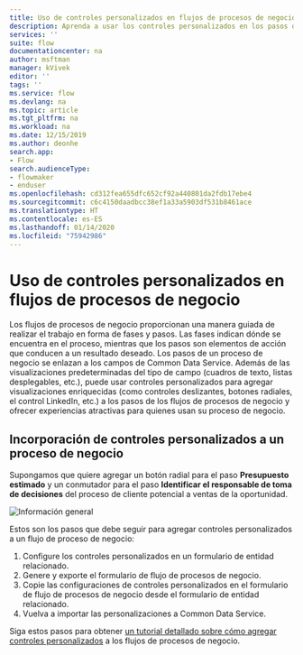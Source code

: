 ```yaml
---
title: Uso de controles personalizados en flujos de procesos de negocio | Microsoft Docs
description: Aprenda a usar los controles personalizados en los pasos de flujos de procesos de negocio.
services: ''
suite: flow
documentationcenter: na
author: msftman
manager: kVivek
editor: ''
tags: ''
ms.service: flow
ms.devlang: na
ms.topic: article
ms.tgt_pltfrm: na
ms.workload: na
ms.date: 12/15/2019
ms.author: deonhe
search.app:
- Flow
search.audienceType:
- flowmaker
- enduser
ms.openlocfilehash: cd312fea655dfc652cf92a440801da2fdb17ebe4
ms.sourcegitcommit: c6c4150daadbcc38ef1a33a5903df531b8461ace
ms.translationtype: HT
ms.contentlocale: es-ES
ms.lasthandoff: 01/14/2020
ms.locfileid: "75942986"
---
```

# <a name="use-custom-controls-in-business-process-flows"></a>Uso de controles personalizados en flujos de procesos de negocio

Los flujos de procesos de negocio proporcionan una manera guiada de realizar el trabajo en forma de fases y pasos. Las fases indican dónde se encuentra en el proceso, mientras que los pasos son elementos de acción que conducen a un resultado deseado. Los pasos de un proceso de negocio se enlazan a los campos de Common Data Service. Además de las visualizaciones predeterminadas del tipo de campo (cuadros de texto, listas desplegables, etc.), puede usar controles personalizados para agregar visualizaciones enriquecidas (como controles deslizantes, botones radiales, el control LinkedIn, etc.) a los pasos de los flujos de procesos de negocio y ofrecer experiencias atractivas para quienes usan su proceso de negocio.

## <a name="adding-custom-controls-to-a-business-process"></a>Incorporación de controles personalizados a un proceso de negocio

Supongamos que quiere agregar un botón radial para el paso **Presupuesto estimado** y un conmutador para el paso **Identificar el responsable de toma de decisiones** del proceso de cliente potencial a ventas de la oportunidad. 

![Información general](./media/custom-controls/overview.png)

Estos son los pasos que debe seguir para agregar controles personalizados a un flujo de proceso de negocio:

1. Configure los controles personalizados en un formulario de entidad relacionado.
1. Genere y exporte el formulario de flujo de procesos de negocio.
1. Copie las configuraciones de controles personalizados en el formulario de flujo de procesos de negocio desde el formulario de entidad relacionado.
1. Vuelva a importar las personalizaciones a Common Data Service.

Siga estos pasos para obtener [un tutorial detallado sobre cómo agregar controles personalizados](https://powerusers.microsoft.com/t5/Power-Automate-Community-Blog/Preview-Custom-Controls-in-Business-Process-Flows/ba-p/263237) a los flujos de procesos de negocio.






